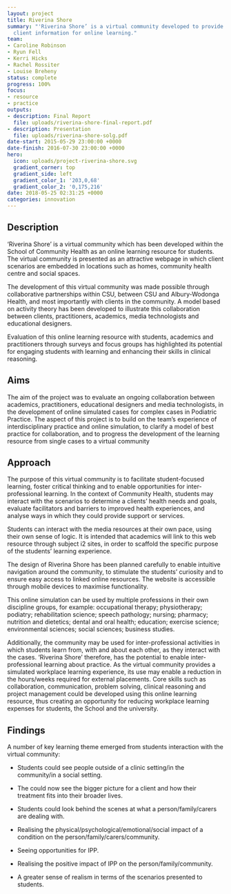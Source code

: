 ```yaml
---
layout: project
title: Riverina Shore
summary: "'Riverina Shore’ is a virtual community developed to provide contextual
  client information for online learning."
team:
- Caroline Robinson
- Ryun Fell
- Kerri Hicks
- Rachel Rossiter
- Louise Breheny
status: complete
progress: 100%
focus:
- resource
- practice
outputs:
- description: Final Report
  file: uploads/riverina-shore-final-report.pdf
- description: Presentation
  file: uploads/riverina-shore-solg.pdf
date-start: 2015-05-29 23:00:00 +0000
date-finish: 2016-07-30 23:00:00 +0000
hero:
  icon: uploads/project-riverina-shore.svg
  gradient_corner: top
  gradient_side: left
  gradient_color_1: '203,0,68'
  gradient_color_2: '0,175,216'
date: 2018-05-25 02:31:25 +0000
categories: innovation
---
```


## Description

‘Riverina Shore’ is a virtual community which has been developed within the School of Community Health as an online learning resource for students. The virtual community is presented as an attractive webpage in which client scenarios are embedded in locations such as homes, community health centre and social spaces.

The development of this virtual community was made possible through collaborative partnerships within CSU, between CSU and Albury-Wodonga Health, and most importantly with clients in the community.  A model based on activity theory has been developed to illustrate this collaboration between clients, practitioners, academics, media technologists and educational designers.

Evaluation of this online learning resource with students, academics and practitioners through surveys and focus groups has highlighted its potential for engaging students with learning and enhancing their skills in clinical reasoning.

## Aims

The aim of the project was to evaluate an ongoing collaboration between academics, practitioners, educational designers and media technologists, in the development of online simulated cases for complex cases in Podiatric Practice. The aspect of this project is to build on the team’s experience of interdisciplinary practice and online simulation, to clarify a model of best practice for collaboration, and to progress the development of the learning resource from single cases to a virtual community

## Approach

The purpose of this virtual community is to facilitate student-focused learning, foster critical thinking and to enable opportunities for inter-professional learning. In the context of Community Health, students may interact with the scenarios to determine a clients’ health needs and goals, evaluate facilitators and barriers to improved health experiences, and analyse ways in which they could provide support or services.

Students can interact with the media resources at their own pace, using their own sense of logic. It is intended that academics will link to this web resource through subject i2 sites, in order to scaffold the specific purpose of the students’ learning experience.

The design of Riverina Shore has been planned carefully to enable intuitive navigation around the community, to stimulate the students’ curiosity and to ensure easy access to linked online resources. The website is accessible through mobile devices to maximise functionality.

This online simulation can be used by multiple professions in their own discipline groups, for example: occupational therapy; physiotherapy; podiatry; rehabilitation science; speech pathology; nursing; pharmacy; nutrition and dietetics; dental and oral health; education; exercise science; environmental sciences; social sciences; business studies.

Additionally, the community may be used for inter-professional activities in which students learn from, with and about each other, as they interact with the cases. ‘Riverina Shore’ therefore, has the potential to enable inter- professional learning about practice. As the virtual community provides a simulated workplace learning experience, its use may enable a reduction in the hours/weeks required for external placements. Core skills such as collaboration, communication, problem solving, clinical reasoning and project management could be developed using this online learning resource, thus creating an opportunity for reducing workplace learning expenses for students, the School and the university.

## Findings

A number of key learning theme emerged from students interaction with the virtual community:

- Students could see people outside of a clinic setting/in the community/in a social setting.

- The could now see the bigger picture for a client and how their treatment fits into their broader lives.

- Students could look behind the scenes at what a person/family/carers are dealing with.
- Realising the physical/psychological/emotional/social impact of a condition on the person/family/carers/community.

- Seeing opportunities for IPP.
- Realising the positive impact of IPP on the person/family/community.

- A greater sense of realism in terms of the scenarios presented to students.
